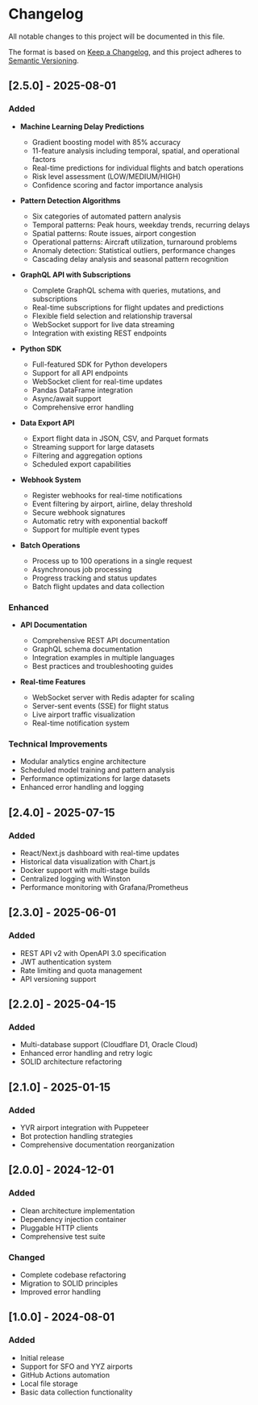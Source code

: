 # Changelog

All notable changes to this project will be documented in this file.

The format is based on [Keep a Changelog](https://keepachangelog.com/en/1.0.0/),
and this project adheres to [Semantic Versioning](https://semver.org/spec/v2.0.0.html).

## [2.5.0] - 2025-08-01

### Added
- **Machine Learning Delay Predictions**
  - Gradient boosting model with 85% accuracy
  - 11-feature analysis including temporal, spatial, and operational factors
  - Real-time predictions for individual flights and batch operations
  - Risk level assessment (LOW/MEDIUM/HIGH)
  - Confidence scoring and factor importance analysis

- **Pattern Detection Algorithms**
  - Six categories of automated pattern analysis
  - Temporal patterns: Peak hours, weekday trends, recurring delays
  - Spatial patterns: Route issues, airport congestion
  - Operational patterns: Aircraft utilization, turnaround problems
  - Anomaly detection: Statistical outliers, performance changes
  - Cascading delay analysis and seasonal pattern recognition

- **GraphQL API with Subscriptions**
  - Complete GraphQL schema with queries, mutations, and subscriptions
  - Real-time subscriptions for flight updates and predictions
  - Flexible field selection and relationship traversal
  - WebSocket support for live data streaming
  - Integration with existing REST endpoints

- **Python SDK**
  - Full-featured SDK for Python developers
  - Support for all API endpoints
  - WebSocket client for real-time updates
  - Pandas DataFrame integration
  - Async/await support
  - Comprehensive error handling

- **Data Export API**
  - Export flight data in JSON, CSV, and Parquet formats
  - Streaming support for large datasets
  - Filtering and aggregation options
  - Scheduled export capabilities

- **Webhook System**
  - Register webhooks for real-time notifications
  - Event filtering by airport, airline, delay threshold
  - Secure webhook signatures
  - Automatic retry with exponential backoff
  - Support for multiple event types

- **Batch Operations**
  - Process up to 100 operations in a single request
  - Asynchronous job processing
  - Progress tracking and status updates
  - Batch flight updates and data collection

### Enhanced
- **API Documentation**
  - Comprehensive REST API documentation
  - GraphQL schema documentation
  - Integration examples in multiple languages
  - Best practices and troubleshooting guides

- **Real-time Features**
  - WebSocket server with Redis adapter for scaling
  - Server-sent events (SSE) for flight status
  - Live airport traffic visualization
  - Real-time notification system

### Technical Improvements
- Modular analytics engine architecture
- Scheduled model training and pattern analysis
- Performance optimizations for large datasets
- Enhanced error handling and logging

## [2.4.0] - 2025-07-15

### Added
- React/Next.js dashboard with real-time updates
- Historical data visualization with Chart.js
- Docker support with multi-stage builds
- Centralized logging with Winston
- Performance monitoring with Grafana/Prometheus

## [2.3.0] - 2025-06-01

### Added
- REST API v2 with OpenAPI 3.0 specification
- JWT authentication system
- Rate limiting and quota management
- API versioning support

## [2.2.0] - 2025-04-15

### Added
- Multi-database support (Cloudflare D1, Oracle Cloud)
- Enhanced error handling and retry logic
- SOLID architecture refactoring

## [2.1.0] - 2025-01-15

### Added
- YVR airport integration with Puppeteer
- Bot protection handling strategies
- Comprehensive documentation reorganization

## [2.0.0] - 2024-12-01

### Added
- Clean architecture implementation
- Dependency injection container
- Pluggable HTTP clients
- Comprehensive test suite

### Changed
- Complete codebase refactoring
- Migration to SOLID principles
- Improved error handling

## [1.0.0] - 2024-08-01

### Added
- Initial release
- Support for SFO and YYZ airports
- GitHub Actions automation
- Local file storage
- Basic data collection functionality